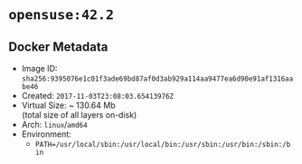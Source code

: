 # `opensuse:42.2`

## Docker Metadata

- Image ID: `sha256:9395076e1c01f3ade69bd87af0d3ab929a114aa9477ea6d90e91af1316aabe46`
- Created: `2017-11-03T23:08:03.65413976Z`
- Virtual Size: ~ 130.64 Mb  
  (total size of all layers on-disk)
- Arch: `linux`/`amd64`
- Environment:
  - `PATH=/usr/local/sbin:/usr/local/bin:/usr/sbin:/usr/bin:/sbin:/bin`
